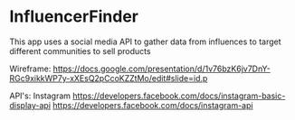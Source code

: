 # InfluencerFinder
This app uses a social media API to gather data from influences to target different communities to sell products

Wireframe:
https://docs.google.com/presentation/d/1v76bzK6jv7DnY-RGc9xikkWP7y-xXEsQ2pCcoKZZtMo/edit#slide=id.p

API's: 
Instagram
https://developers.facebook.com/docs/instagram-basic-display-api
https://developers.facebook.com/docs/instagram-api
